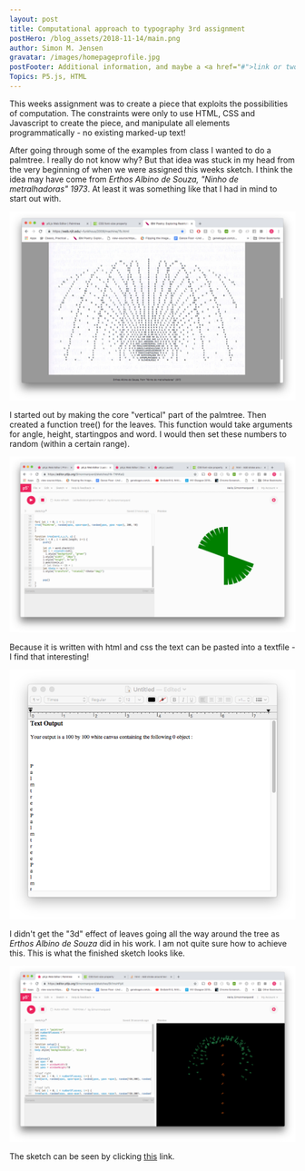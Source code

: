 ```yaml
---
layout: post
title: Computational approach to typography 3rd assignment
postHero: /blog_assets/2018-11-14/main.png
author: Simon M. Jensen
gravatar: /images/homepageprofile.jpg
postFooter: Additional information, and maybe a <a href="#">link or two</a>
Topics: P5.js, HTML
---
```


This weeks assignment was to create a piece that exploits the possibilities of computation. The constraints were only to use HTML, CSS and Javascript to create the piece, and manipulate all elements programmatically - no existing marked-up text!

After going through some of the examples from class I wanted to do a palmtree. I really do not know why? But that idea was stuck in my head from the very beginning of when we were assigned this weeks sketch.
I think the idea may have come from <em>Erthos Albino de Souza, "Ninho de metralhadoras" 1973</em>. At least it was something like that I had in mind to start out with.

<div class="aroundImage">
<img src="/blog_assets/2018-11-14/insp.png"
     alt="circles">
</div>

I started out by making the core "vertical" part of the palmtree. Then created a function tree() for the leaves. This function would take arguments for angle, height, startingpos and word. I would then set these numbers to random (within a certain range).

<div class="aroundImage">
<img src="/blog_assets/2018-11-14/method.png"
     alt="circles">
</div>

Because it is written with html and css the text can be pasted into a textfile - I find that interesting!
<div class="aroundImage">
<img src="/blog_assets/2018-11-14/copy.png"
     alt="circles">
</div>

I didn't get the "3d" effect of leaves going all the way around the tree as <em>Erthos Albino de Souza</em> did in his work. I am not quite sure how to achieve this.
This is what the finished sketch looks like.

<div class="aroundImage">
<img src="/blog_assets/2018-11-14/finished.png"
     alt="circles">
</div>

The sketch can be seen by clicking [this](https://editor.p5js.org/Simonmarqvard/sketches/Sk1msHFpX) link.
<br>
<br>
<br>
